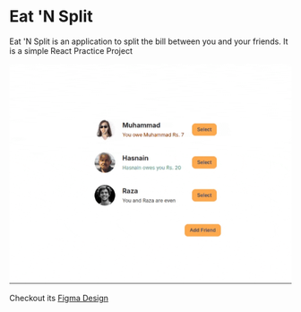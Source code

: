 # Eat 'N Split

Eat 'N Split is an application to split the bill between you and your friends. It is a simple React Practice Project

![pic](public/Assets/demo.gif)

Checkout its [Figma Design](https://www.figma.com/design/zpOmbParfSesVmgM6t14pt/Eat-'n-Split?node-id=0-1&t=NysS9sdt7PIWckyu-1)
